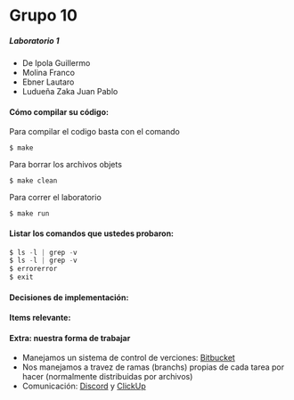<link rel="stylesheet" type="text/css" media="all" href="report.css" />

<h1>Grupo 10</h1>
<h5>Laboratorio 1</h5>


- De Ipola Guillermo
- Molina Franco
- Ebner Lautaro
- Ludueña Zaka Juan Pablo

#### Cómo compilar su código:

Para compilar el codigo basta con el comando

    $ make

Para borrar los archivos objets

    $ make clean

Para correr el laboratorio

    $ make run



#### Listar los comandos que ustedes probaron: 

```c
$ ls -l | grep -v
$ ls -l | grep -v
$ errorerror
$ exit
```

#### Decisiones de implementación:

#### Items relevante:

#### Extra: nuestra forma de trabajar

- Manejamos un sistema de  control de verciones: [Bitbucket](https://bitbucket.org/)
- Nos manejamos a travez de ramas (branchs) propias de cada tarea por hacer (normalmente distribuidas por archivos) 
- Comunicación: [Discord](https://discord.com) y [ClickUp](https://app.clickup.com)

